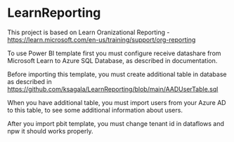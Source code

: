 # LearnReporting

This project is based on Learn Oranizational Reporting - https://learn.microsoft.com/en-us/training/support/org-reporting

To use Power BI template first you must configure receive datashare from Microsoft Learn to Azure SQL Database, as described in documentation.

Before importing this template, you must create additional table in database as described in https://github.com/ksagala/LearnReporting/blob/main/AADUserTable.sql

When you have additional table, you must import users from your Azure AD to this table, to see some additional information about users.

After you import pbit template, you must change tenant id in dataflows and npw it should works properly.
